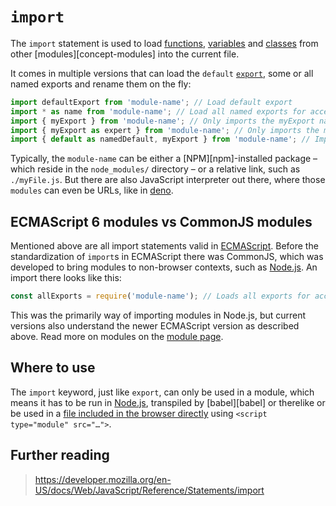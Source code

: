# `import`

The `import` statement is used to load [functions][concept-function], [variables][concept-variable] and [classes][concept-class] from other [modules][concept-modules] into the current file.

It comes in multiple versions that can load the `default` [`export`][concept-export], some or all named exports and rename them on the fly:

```js
import defaultExport from 'module-name'; // Load default export
import * as name from 'module-name'; // Load all named exports for access via `name.namedExport`
import { myExport } from 'module-name'; // Only imports the myExport named export.
import { myExport as expert } from 'module-name'; // Only imports the myExport but aliases it to expert
import { default as namedDefault, myExport } from 'module-name'; // Imports the default export as namedDefault, and myExport
```

Typically, the `module-name` can be either a [NPM][npm]-installed package – which reside in the `node_modules/` directory – or a relative link, such as `./myFile.js`. But there are also JavaScript interpreter out there, where those `modules` can even be URLs, like in [deno][deno].

## ECMAScript 6 modules vs CommonJS modules

Mentioned above are all import statements valid in [ECMAScript][ecma-script]. Before the standardization of `import`s in ECMAScript there was CommonJS, which was developed to bring modules to non-browser contexts, such as [Node.js][node-js]. An import there looks like this:

```js
const allExports = require('module-name'); // Loads all exports for access via `allExports.namedExport`
```

This was the primarily way of importing modules in Node.js, but current versions also understand the newer ECMAScript version as described above. Read more on modules on the [module page][concept-module].

## Where to use

The `import` keyword, just like `export`, can only be used in a module, which means it has to be run in [Node.js][node-js], transpiled by [babel][babel] or therelike or be used in a [file included in the browser directly][es-modules-in-browser] using `<script type="module" src="…">`.

## Further reading

> https://developer.mozilla.org/en-US/docs/Web/JavaScript/Reference/Statements/import

[concept-function]: https://github.com/exercism/v3/blob/main/reference/concepts/functions.md
[concept-variable]: https://github.com/exercism/v3/blob/main/reference/concepts/variables.md
[concept-class]: https://github.com/exercism/v3/blob/main/reference/concepts/classes.md
[concept-module]: ../info/modules.md
[concept-export]: ./export.md
[deno]: https://deno.land
[node-js]: https://nodejs.org/
[es-modules-in-browser]: https://jakearchibald.com/2017/es-modules-in-browsers/
[ecma-script]: https://ecma-international.org/ecma-262/6.0/
